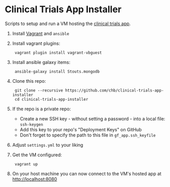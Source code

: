 Clinical Trials App Installer
=============================

Scripts to setup and run a VM hosting the [clinical trials app][app].

1. Install [Vagrant][] and `ansible`
2. Install vagrant plugins:

        vagrant plugin install vagrant-vbguest

3. Install ansible galaxy items:

        ansible-galaxy install Stouts.mongodb

4. Clone this repo:

        git clone --recursive https://github.com/chb/clinical-trials-app-installer
        cd clinical-trials-app-installer

5. If the repo is a private repo:
    - Create a new SSH key - without setting a password - into a local file: `ssh-keygen`
    - Add this key to your repo's "Deployment Keys" on GitHub
    - Don't forget to specify the path to this file in `gf_app.ssh_keyfile`

6. Adjust `settings.yml` to your liking
7. Get the VM configured:

        vagrant up

8. On your host machine you can now connect to the VM's hosted app at [http://localhost:8080]()

[vagrant]: http://www.vagrantup.com/downloads
[app]: h

